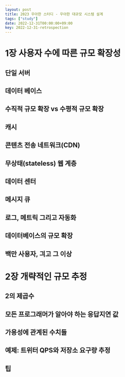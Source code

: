```yaml
---
layout: post
title: 2023 우아한 스터디 - 우아한 대규모 시스템 설계
tags: ["study"]
date: 2022-12-31T00:00:00+09:00
key: 2022-12-31-retrospection
---
```


# 1장 사용자 수에 따른 규모 확장성

## 단일 서버
## 데이터 베이스
## 수직적 규모 확장 vs 수평적 규모 확장
## 캐시
## 콘텐츠 전송 네트워크(CDN)
## 무상태(stateless) 웹 계층
## 데이터 센터
## 메시지 큐
## 로그, 메트릭 그리고 자동화
## 데이터베이스의 규모 확장
## 백만 사용자, 긔고 그 이상

# 2장 개략적인 규모 추정
## 2의 제곱수
## 모든 프로그래머가 알아야 하는 응답지연 값
## 가용성에 관계된 수치들
## 예제: 트위터 QPS와 저장소 요구량 추정
## 팁
